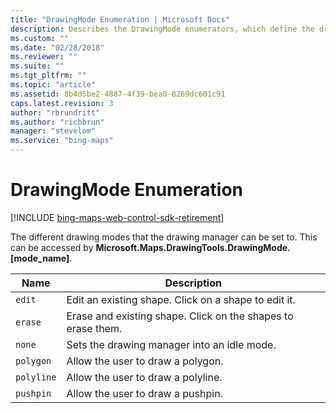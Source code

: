 ```yaml
---
title: "DrawingMode Enumeration | Microsoft Docs"
description: Describes the DrawingMode enumerators, which define the drawing manager modes that the drawing manager can be set to.
ms.custom: ""
ms.date: "02/28/2018"
ms.reviewer: ""
ms.suite: ""
ms.tgt_pltfrm: ""
ms.topic: "article"
ms.assetid: 8b4d5be2-4887-4f39-bea0-8269dc601c91
caps.latest.revision: 3
author: "rbrundritt"
ms.author: "richbrun"
manager: "stevelom"
ms.service: "bing-maps"
---
```


# DrawingMode Enumeration

[!INCLUDE [bing-maps-web-control-sdk-retirement](../../../includes/bing-maps-web-control-sdk-retirement.md)]

The different drawing modes that the drawing manager can be set to. This can be accessed by **Microsoft.Maps.DrawingTools.DrawingMode.[mode_name]**.

| Name       | Description                                                  |
|------------|--------------------------------------------------------------|
| `edit`     | Edit an existing shape. Click on a shape to edit it.         |
| `erase`    | Erase and existing shape. Click on the shapes to erase them. |
| `none`     | Sets the drawing manager into an idle mode.                  |
| `polygon`  | Allow the user to draw a polygon.                            |
| `polyline` | Allow the user to draw a polyline.                           |
| `pushpin`  | Allow the user to draw a pushpin.                            |